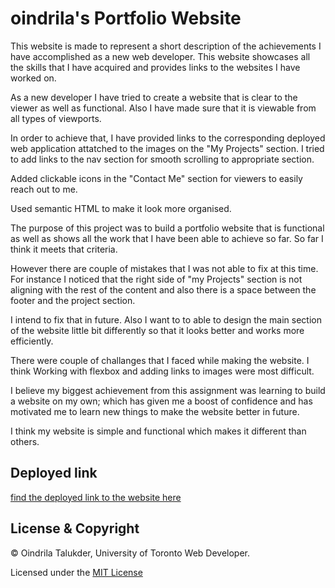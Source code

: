 # oindrila's Portfolio Website
This website is made to represent a short description of the achievements I have accomplished as a new web developer. This website showcases all the skills that I have acquired and provides links to the websites I have worked on.

As a new developer I have tried to create a website that is clear to the viewer as well as functional. Also I have made sure that it is viewable from all types of viewports.

In order to achieve that, I have provided links to the corresponding deployed web application attatched to the images on the "My Projects" section. I tried to add links to the nav section for smooth scrolling to appropriate section. 

 Added clickable icons in the "Contact Me" section for viewers to easily reach out to me.  

Used semantic HTML to make it look more organised.

The purpose of this project was to build a portfolio website that is functional as well as shows all the work that I have been able to achieve so far. So far I think it meets that criteria. 

However there are couple of mistakes that I was not able to fix at this time. For instance I noticed that the right side of "my Projects" section is not aligning with the rest of the content and also there is a space between the footer and the project section. 

I intend to fix that in future. Also I want to to able to design the main section of the website little bit differently so that it looks better and works more efficiently.

There were couple of challanges that I faced while making the website. I think Working with flexbox and adding links to images were most difficult. 

I believe my biggest achievement from this assignment was learning to build a website on my own; which has given me a boost of confidence and has motivated me to learn new things to make the website better in future.

I think my website is simple and functional which makes it different than others.


## Deployed link
 
[find the deployed link to the website here](https://oindrila11.github.io/oindrila-portfolio-love-pray-hope/)

## License & Copyright

© Oindrila Talukder, University of Toronto Web Developer.

Licensed under the [MIT License](LICENSE.md)

